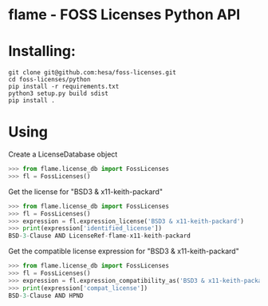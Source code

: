 <!--
SPDX-FileCopyrightText: 2023 Henrik Sandklef <hesa@sandklef.com>

SPDX-License-Identifier: GPL-3.0-or-later
-->

# flame - FOSS Licenses Python API 

# Installing: 

```shell
git clone git@github.com:hesa/foss-licenses.git
cd foss-licenses/python
pip install -r requirements.txt
python3 setup.py build sdist
pip install .
```

# Using

Create a LicenseDatabase object
```python
>>> from flame.license_db import FossLicenses
>>> fl = FossLicenses()

```

Get the license for "BSD3 & x11-keith-packard"
```python
>>> from flame.license_db import FossLicenses
>>> fl = FossLicenses()
>>> expression = fl.expression_license('BSD3 & x11-keith-packard')
>>> print(expression['identified_license'])
BSD-3-Clause AND LicenseRef-flame-x11-keith-packard

```

Get the compatible license expression for "BSD3 & x11-keith-packard"
```python
>>> from flame.license_db import FossLicenses
>>> fl = FossLicenses()
>>> expression = fl.expression_compatibility_as('BSD3 & x11-keith-packard')
>>> print(expression['compat_license'])
BSD-3-Clause AND HPND

```

